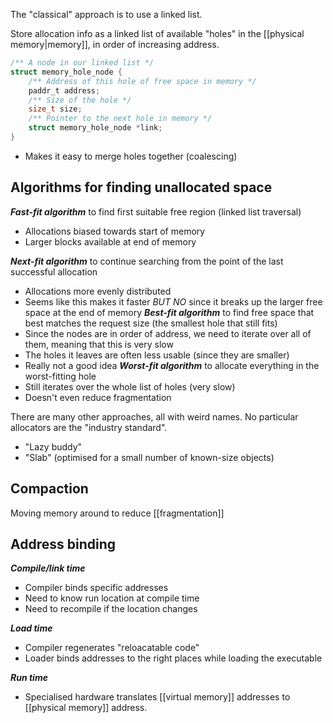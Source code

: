 The "classical" approach is to use a linked list.

Store allocation info as a linked list of available "holes" in the [[physical memory|memory]], in order of increasing address.

```c
/** A node in our linked list */
struct memory_hole_node {
	/** Address of this hole of free space in memory */
    paddr_t address;
    /** Size of the hole */
    size_t size;
    /** Pointer to the next hole in memory */
    struct memory_hole_node *link;
}
```

- Makes it easy to merge holes together (coalescing)

## Algorithms for finding unallocated space

***Fast-fit algorithm*** to find first suitable free region (linked list traversal)
- Allocations biased towards start of memory
- Larger blocks available at end of memory

***Next-fit algorithm*** to continue searching from the point of the last successful allocation
- Allocations more evenly distributed
- Seems like this makes it faster *BUT NO* since it breaks up the larger free space at the end of memory
***Best-fit algorithm*** to find free space that best matches the request size (the smallest hole that still fits)
- Since the nodes are in order of address, we need to iterate over all of them, meaning that this is very slow
- The holes it leaves are often less usable (since they are smaller)
- Really not a good idea
***Worst-fit algorithm*** to allocate everything in the worst-fitting hole
- Still iterates over the whole list of holes (very slow)
- Doesn't even reduce fragmentation

There are many other approaches, all with weird names. No particular allocators are the "industry standard".
- "Lazy buddy"
- "Slab" (optimised for a small number of known-size objects)

## Compaction
Moving memory around to reduce [[fragmentation]]

## Address binding

***Compile/link time***
- Compiler binds specific addresses
- Need to know run location at compile time
- Need to recompile if the location changes

***Load time***
- Compiler regenerates "reloacatable code"
- Loader binds addresses to the right places while loading the executable

***Run time***
- Specialised hardware translates [[virtual memory]] addresses to [[physical memory]] address.